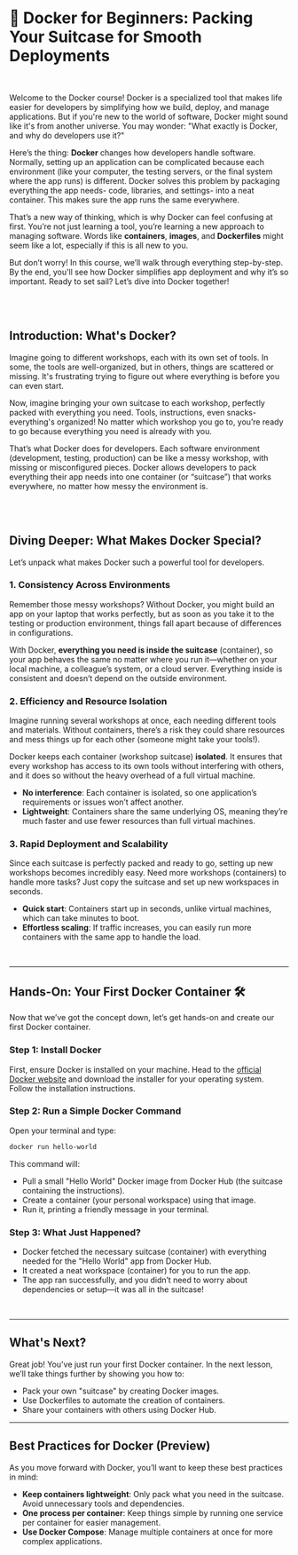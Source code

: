 # 🚢 Docker for Beginners: Packing Your Suitcase for Smooth Deployments

<br>


Welcome to the Docker course! Docker is a specialized tool that makes life easier for developers by simplifying how we build, deploy, and manage applications. But if you're new to the world of software, Docker might sound like it's from another universe. You may wonder: "What exactly is Docker, and why do developers use it?"

Here’s the thing: **Docker** changes how developers handle software. Normally, setting up an application can be complicated because each environment (like your computer, the testing servers, or the final system where the app runs) is different. Docker solves this problem by packaging everything the app needs- code, libraries, and settings- into a neat container. This makes sure the app runs the same everywhere.

That’s a new way of thinking, which is why Docker can feel confusing at first. You’re not just learning a tool, you’re learning a new approach to managing software. Words like **containers**, **images**, and **Dockerfiles** might seem like a lot, especially if this is all new to you.

But don’t worry! In this course, we’ll walk through everything step-by-step. By the end, you'll see how Docker simplifies app deployment and why it’s so important. Ready to set sail? Let’s dive into Docker together!

<br><br>

## Introduction: What's Docker?

Imagine going to different workshops, each with its own set of tools. In some, the tools are well-organized, but in others, things are scattered or missing. It's frustrating trying to figure out where everything is before you can even start.

Now, imagine bringing your own suitcase to each workshop, perfectly packed with everything you need. Tools, instructions, even snacks- everything's organized! No matter which workshop you go to, you’re ready to go because everything you need is already with you.

That’s what Docker does for developers. Each software environment (development, testing, production) can be like a messy workshop, with missing or misconfigured pieces. Docker allows developers to pack everything their app needs into one container (or “suitcase”) that works everywhere, no matter how messy the environment is.

<br><br>

## Diving Deeper: What Makes Docker Special?

Let’s unpack what makes Docker such a powerful tool for developers.

### 1. Consistency Across Environments
Remember those messy workshops? Without Docker, you might build an app on your laptop that works perfectly, but as soon as you take it to the testing or production environment, things fall apart because of differences in configurations.

With Docker, **everything you need is inside the suitcase** (container), so your app behaves the same no matter where you run it—whether on your local machine, a colleague’s system, or a cloud server. Everything inside is consistent and doesn’t depend on the outside environment.

### 2. Efficiency and Resource Isolation
Imagine running several workshops at once, each needing different tools and materials. Without containers, there’s a risk they could share resources and mess things up for each other (someone might take your tools!).

Docker keeps each container (workshop suitcase) **isolated**. It ensures that every workshop has access to its own tools without interfering with others, and it does so without the heavy overhead of a full virtual machine.

* **No interference**: Each container is isolated, so one application’s requirements or issues won’t affect another.
* **Lightweight**: Containers share the same underlying OS, meaning they’re much faster and use fewer resources than full virtual machines.

### 3. Rapid Deployment and Scalability

Since each suitcase is perfectly packed and ready to go, setting up new workshops becomes incredibly easy. Need more workshops (containers) to handle more tasks? Just copy the suitcase and set up new workspaces in seconds.

* **Quick start**: Containers start up in seconds, unlike virtual machines, which can take minutes to boot.
* **Effortless scaling**: If traffic increases, you can easily run more containers with the same app to handle the load.

<br>

---

## Hands-On: Your First Docker Container 🛠️

Now that we’ve got the concept down, let’s get hands-on and create our first Docker container.

### Step 1: Install Docker
First, ensure Docker is installed on your machine. Head to the [official Docker website](https://www.docker.com/products/docker-desktop) and download the installer for your operating system. Follow the installation instructions.

### Step 2: Run a Simple Docker Command
Open your terminal and type:

```bash
docker run hello-world
```

This command will:

- Pull a small "Hello World" Docker image from Docker Hub (the suitcase containing the instructions).
- Create a container (your personal workspace) using that image.
- Run it, printing a friendly message in your terminal.

### Step 3: What Just Happened?
- Docker fetched the necessary suitcase (container) with everything needed for the "Hello World" app from Docker Hub.
- It created a neat workspace (container) for you to run the app.
- The app ran successfully, and you didn’t need to worry about dependencies or setup—it was all in the suitcase!

<br>

---

## What's Next?

Great job! You've just run your first Docker container. In the next lesson, we’ll take things further by showing you how to:

- Pack your own "suitcase" by creating Docker images.
- Use Dockerfiles to automate the creation of containers.
- Share your containers with others using Docker Hub.

---

## Best Practices for Docker (Preview)

As you move forward with Docker, you’ll want to keep these best practices in mind:

- **Keep containers lightweight**: Only pack what you need in the suitcase. Avoid unnecessary tools and dependencies.
- **One process per container**: Keep things simple by running one service per container for easier management.
- **Use Docker Compose**: Manage multiple containers at once for more complex applications.
